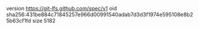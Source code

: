 version https://git-lfs.github.com/spec/v1
oid sha256:431be884c71845257e966d00991540adab7d3d3f1974e595108e8b25b63cf1fd
size 5182
